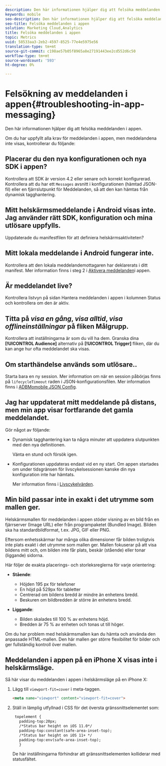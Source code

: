 ```yaml
---
description: Den här informationen hjälper dig att felsöka meddelanden i appen.
keywords: mobile
seo-description: Den här informationen hjälper dig att felsöka meddelanden i appen.
seo-title: Felsöka meddelanden i appen
solution: Marketing Cloud,Analytics
title: Felsöka meddelanden i appen
topic: Metrics
uuid: 58533aa3-2eb2-4597-8525-77e4e5975e56
translation-type: tm+mt
source-git-commit: c198ae57b05f8965a8e27191443ee2cd552d6c50
workflow-type: tm+mt
source-wordcount: '593'
ht-degree: 0%

---
```



# Felsökning av meddelanden i appen{#troubleshooting-in-app-messaging}

Den här informationen hjälper dig att felsöka meddelanden i appen.

Om du har uppfyllt alla krav för meddelanden i appen, men meddelandena inte visas, kontrollerar du följande:

## Placerar du den nya konfigurationen och nya SDK i appen?

Kontrollera att SDK är version 4.2 eller senare och korrekt konfigurerad. Kontrollera att du har ett `Messages` avsnitt i konfigurationen (hämtad JSON-fil) eller en fjärrslutpunkt för Meddelanden, så att den kan hämtas från dynamisk tagghantering.

## Mitt helskärmsmeddelande i Android visas inte. Jag använder rätt SDK, konfiguration och mina utlösare uppfylls.

Uppdaterade du manifestfilen för att definiera helskärmsaktiviteten?

## Mitt lokala meddelande i Android fungerar inte.

Kontrollera att den lokala meddelandemottagaren har deklarerats i ditt manifest. Mer information finns i steg 2 i [Aktivera meddelanden](/help/android/messaging-main/messaging/messaging.md)i appen.

## Är meddelandet live?

Kontrollera listvyn på sidan Hantera meddelanden i appen i kolumnen Status och kontrollera om den är aktiv.

## Titta på *visa en gång*, *visa alltid*, *visa offlineinställningar* på fliken Målgrupp.

Kontrollera att inställningarna är som du vill ha dem. Granska dina **[!UICONTROL Audience]** alternativ på **[!UICONTROL Trigger]** fliken, där du kan ange hur ofta meddelandet ska visas.

## Om starthändelse används som utlösare..

Starta bara en ny session. Mer information om när en session påbörjas finns på `lifecycleTimeout` raden i JSON-konfigurationsfilen. Mer information finns i [ADBMomobile JSON Config](/help/ios/configuration/json-config/json-config.md).

## Jag har uppdaterat mitt meddelande på distans, men min app visar fortfarande det gamla meddelandet.

Gör något av följande:

* Dynamisk tagghantering kan ta några minuter att uppdatera slutpunkten med den nya definitionen.

   Vänta en stund och försök igen.

* Konfigurationen uppdateras endast vid en ny start.
Om appen startades om under tidsgränsen för livscykelsessionen kanske din nya konfiguration inte har hämtats.

   Mer information finns i [Livscykelvärden](/help/ios/metrics.md).

## Min bild passar inte in exakt i det utrymme som mallen ger.

Helskärmsmallen för meddelanden i appen stöder visning av en bild från en fjärrserver (Image URL) eller från programpaketet (Bundled Image). Bilden ska ha standardbildformat, t.ex. JPG, GIF eller PNG.

Eftersom enhetsskärmar har många olika dimensioner får bilden troligtvis inte plats exakt i det utrymme som mallen ger. Mallen fokuserar på att visa bildens mitt och, om bilden inte får plats, beskär (stående) eller tonar (liggande) sidorna.

Här följer de exakta placerings- och storleksreglerna för varje orientering:

* **Stående**:
   * Höjden 195 px för telefoner
   * En höjd på 529px för tabletter
   * Centrerad om bildens bredd är mindre än enhetens bredd.
   * Beskuren om bildbredden är större än enhetens bredd.

* **Liggande**:
   * Bilden skalades till 100 % av enhetens höjd.
   * Bredden är 75 % av enheten och tonas ut till höger.

Om du har problem med helskärmsmallen kan du hämta och använda den anpassade HTML-mallen. Den här mallen ger större flexibilitet för bilder och ger fullständig kontroll över mallen.

## Meddelanden i appen på en iPhone X visas inte i helskärmsläge.

Så här visar du meddelanden i appen i helskärmsläge på en iPhone X:

1. Lägg till `viewport-fit=cover` i meta-taggen.

   ```html
   <meta name="viewport" content="viewport-fit=cover">
   ```

1. Ställ in lämplig utfyllnad i CSS för det översta gränssnittselementet som:

   ```html
    topelement {
      padding-top:20px;
      /*Status bar height on iOS 11.0*/
      padding-top:constant(safe-area-inset-top);
      /*Status bar height on iOS 11+ */
      padding-top:env(safe-area-inset-top);
      } 
   ```

   De här inställningarna förhindrar att gränssnittselementen kolliderar med statusfältet.
